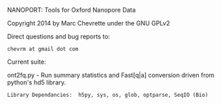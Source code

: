 NANOPORT: Tools for Oxford Nanopore Data

Copyright 2014 by Marc Chevrette under the GNU GPLv2

Direct questions and bug reports to:

	chevrm at gmail dot com


Current suite:

ont2fq.py - Run summary statistics and Fast[q|a] conversion driven from python's hd5 library.

	Library Dependancies:  h5py, sys, os, glob, optparse, SeqIO (Bio)
